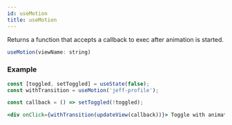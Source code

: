 ```yaml
---
id: useMotion
title: useMotion
---
```


Returns a function that accepts a callback to exec after animation is started.

``` jsx
useMotion(viewName: string)
```

### Example
``` jsx
const [toggled, setToggled] = useState(false);
const withTransition = useMotion('jeff-profile');

const callback = () => setToggled(!toggled);

<div onClick={withTransition(updateView(callback))}> Toggle with animation </div>
```